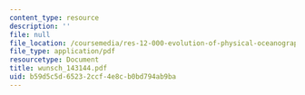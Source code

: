 ```yaml
---
content_type: resource
description: ''
file: null
file_location: /coursemedia/res-12-000-evolution-of-physical-oceanography-spring-2007/b59d5c5d65232ccf4e8cb0bd794ab9ba_wunsch_143144.pdf
file_type: application/pdf
resourcetype: Document
title: wunsch_143144.pdf
uid: b59d5c5d-6523-2ccf-4e8c-b0bd794ab9ba
---
```

